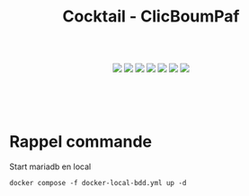<div align="center">

# Cocktail - ClicBoumPaf
</div>


<br><br>
</p>
<p align="center">
    <img src="https://img.shields.io/badge/React-v19.0.0-blue">
    <img src="https://img.shields.io/badge/React--Router-7.1.5-blue">
    <img src="https://img.shields.io/badge/ExpressJs-4.19.2-blue">
    <img src="https://img.shields.io/badge/license-MIT-green">
    <img src="https://img.shields.io/badge/build-passing-brightgreen">
    <img src="https://img.shields.io/badge/node--lts-20.17.0-brightgreen">
    <img src="https://img.shields.io/badge/npm-10.8.2-green">
    
  <br><br><br>
</p>

# Rappel commande
Start mariadb en local

```docker compose -f docker-local-bdd.yml up -d```